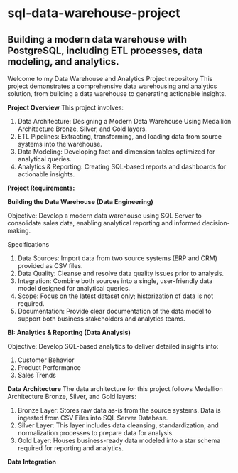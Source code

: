 # sql-data-warehouse-project
Building a modern data warehouse with PostgreSQL, including ETL processes, data modeling, and analytics.
---
Welcome to my Data Warehouse and Analytics Project repository
This project demonstrates a comprehensive data warehousing and analytics solution, from building a data warehouse to generating actionable insights.

**Project Overview**
This project involves:
1. Data Architecture: Designing a Modern Data Warehouse Using Medallion Architecture Bronze, Silver, and Gold layers.
2. ETL Pipelines: Extracting, transforming, and loading data from source systems into the warehouse.
3. Data Modeling: Developing fact and dimension tables optimized for analytical queries.
4. Analytics & Reporting: Creating SQL-based reports and dashboards for actionable insights.

**Project Requirements:**

**Building the Data Warehouse (Data Engineering)**

Objective:
Develop a modern data warehouse using SQL Server to consolidate sales data, enabling analytical reporting and informed decision-making.

Specifications
1. Data Sources: Import data from two source systems (ERP and CRM) provided as CSV files.
2. Data Quality: Cleanse and resolve data quality issues prior to analysis.
3. Integration: Combine both sources into a single, user-friendly data model designed for analytical queries.
4. Scope: Focus on the latest dataset only; historization of data is not required.
5. Documentation: Provide clear documentation of the data model to support both business stakeholders and analytics teams.

**BI: Analytics & Reporting (Data Analysis)**

Objective:
Develop SQL-based analytics to deliver detailed insights into:
1. Customer Behavior
2. Product Performance
3. Sales Trends

**Data Architecture**
The data architecture for this project follows Medallion Architecture Bronze, Silver, and Gold layers:
1. Bronze Layer: Stores raw data as-is from the source systems. Data is ingested from CSV Files into SQL Server Database.
2. Silver Layer: This layer includes data cleansing, standardization, and normalization processes to prepare data for analysis.
3. Gold Layer: Houses business-ready data modeled into a star schema required for reporting and analytics.

**Data Integration**
